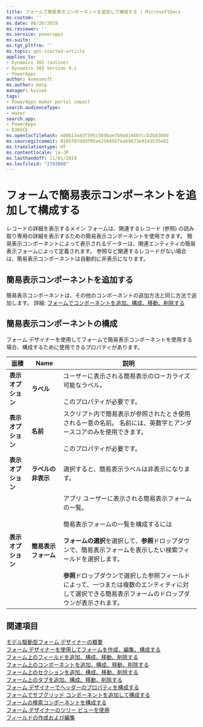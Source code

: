 ```yaml
---
title: フォームで簡易表示コンポーネントを追加して構成する | MicrosoftDocs
ms.custom: ''
ms.date: 08/26/2019
ms.reviewer: ''
ms.service: powerapps
ms.suite: ''
ms.tgt_pltfrm: ''
ms.topic: get-started-article
applies_to:
- Dynamics 365 (online)
- Dynamics 365 Version 9.x
- PowerApps
author: Aneesmsft
ms.author: matp
manager: kvivek
tags:
- PowerApps maker portal impact
search.audienceType:
- maker
search.app:
- PowerApps
- D365CE
ms.openlocfilehash: 4d0b13a43f595c5b9bae7b9a8146b7ccb2b8308d
ms.sourcegitcommit: 8185f87dddf05ee256491feab9873e9143535e02
ms.translationtype: HT
ms.contentlocale: ja-JP
ms.lasthandoff: 11/01/2019
ms.locfileid: "2703868"
---
```

# <a name="add-and-configure-a-quick-view-component-on-a-form"></a>フォームで簡易表示コンポーネントを追加して構成する  
レコードの詳細を表示するメイン フォームは、関連するレコード (参照) の読み取り専用の詳細を表示するための簡易表示コンポーネントを使用できます。 簡易表示コンポーネントによって表示されるデーターは、関連エンティティの簡易表示フォームによって定義されます。 参照など関連するレコードがない場合は、簡易表示コンポーネントは自動的に非表示になります。

## <a name="add-a-quick-view-component"></a>簡易表示コンポーネントを追加する
簡易表示コンポーネントは、その他のコンポーネントの追加方法と同じ方法で追加します。 詳細: [フォームでコンポーネントを追加、構成、移動、削除する](add-move-configure-or-delete-components-on-form.md)

## <a name="configure-a-quick-view-component"></a>簡易表示コンポーネントの構成
フォーム デザイナーを使用してフォームで簡易表示コンポーネントを使用する場合、構成するために使用できるプロパティがあります。


<!--note from editor: "Drop-down" should be used only as an adjective. In the following table, is it a list? A menu? (It's used three times in line 44.) --> 


|面積   |Name  |説明  |
|---------|---------|---------|
|**表示オプション** | **ラベル** | ユーザーに表示される簡易表示のローカライズ可能なラベル。 <br /><br /> このプロパティが必要です。 |
| **表示オプション** | **名前** |  スクリプト内で簡易表示が参照されたとき使用される一意の名前。 名前には、英数字とアンダースコアのみを使用できます。 <br /> <br />このプロパティが必要です。 |
| **表示オプション**  | **ラベルの非表示** |  選択すると、簡易表示ラベルは非表示になります。 |
| **表示オプション**  | **簡易表示フォーム** |  アプリ ユーザーに表示される簡易表示フォームの一覧。 <br /><br />簡易表示フォームの一覧を構成するには <br /><br /> **フォームの選択**を選択して、**参照**ドロップダウンで、簡易表示フォームを表示したい検索フィールドを選択します。 <br /><br />**参照**ドロップダウンで選択した参照フィールドによって、一つまたは複数のエンティティに対して選択できる簡易表示フォームのドロップダウンが表示されます。 |

## <a name="see-also"></a>関連項目
[モデル駆動型フォーム デザイナーの概要](form-designer-overview.md)  
[フォーム デザイナーを使用してフォームを作成、編集、構成する](create-and-edit-forms.md)  
[フォーム上のフィールドを追加、構成、移動、削除する](add-move-or-delete-fields-on-form.md)  
[フォーム上のコンポーネントを追加、構成、移動、削除する](add-move-configure-or-delete-components-on-form.md)  
[フォーム上のセクションを追加、構成、移動、削除する](add-move-or-delete-sections-on-form.md)  
[フォーム上のタブを追加、構成、移動、削除する](add-move-or-delete-tabs-on-form.md)  
[フォーム デザイナーでヘッダーのプロパティを構成する](form-designer-header-properties.md)  
[フォームでサブグリッド コンポーネントを追加して構成する](form-designer-add-configure-subgrid.md)  
[フォームの検索コンポーネントを構成する](form-designer-add-configure-lookup.md)  
[フォーム デザイナーのツリー ビューを使用](using-tree-view-on-form.md)  
[フィールドの作成および編集](../common-data-service/create-edit-field-portal.md)  
